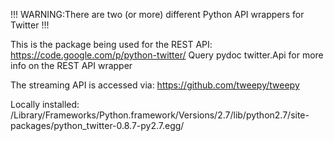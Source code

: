 !!! WARNING:There are two (or more) different Python API wrappers for Twitter !!!

This is the package being used for the REST API: https://code.google.com/p/python-twitter/
Query pydoc twitter.Api for more info on the REST API wrapper

The streaming API is accessed via: https://github.com/tweepy/tweepy



Locally installed:
/Library/Frameworks/Python.framework/Versions/2.7/lib/python2.7/site-packages/python_twitter-0.8.7-py2.7.egg/

